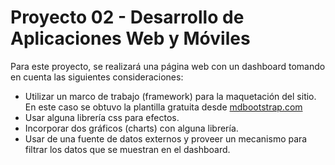 # Proyecto 02 - Desarrollo de Aplicaciones Web y Móviles 

Para este proyecto, se realizará una página web con un dashboard tomando en cuenta las siguientes consideraciones:

- Utilizar un marco de trabajo (framework) para la maquetación del sitio. En este caso se obtuvo la plantilla gratuita desde [mdbootstrap.com](https://mdbootstrap.com/freebies/)
- Usar alguna librería css para efectos.
- Incorporar dos gráficos (charts) con alguna librería.
- Usar de una fuente de datos externos y proveer un mecanismo para filtrar los datos que se muestran en el dashboard.


